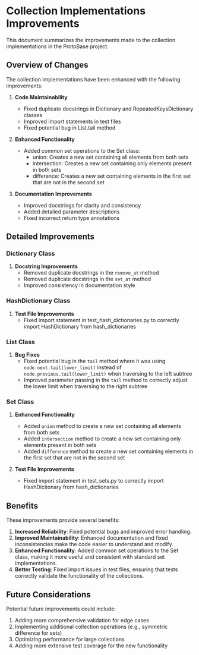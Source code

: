 # Collection Implementations Improvements

This document summarizes the improvements made to the collection implementations in the ProtoBase project.

## Overview of Changes

The collection implementations have been enhanced with the following improvements:

1. **Code Maintainability**
   - Fixed duplicate docstrings in Dictionary and RepeatedKeysDictionary classes
   - Improved import statements in test files
   - Fixed potential bug in List.tail method

2. **Enhanced Functionality**
   - Added common set operations to the Set class:
     - union: Creates a new set containing all elements from both sets
     - intersection: Creates a new set containing only elements present in both sets
     - difference: Creates a new set containing elements in the first set that are not in the second set

3. **Documentation Improvements**
   - Improved docstrings for clarity and consistency
   - Added detailed parameter descriptions
   - Fixed incorrect return type annotations

## Detailed Improvements

### Dictionary Class

1. **Docstring Improvements**
   - Removed duplicate docstrings in the `remove_at` method
   - Removed duplicate docstrings in the `set_at` method
   - Improved consistency in documentation style

### HashDictionary Class

1. **Test File Improvements**
   - Fixed import statement in test_hash_dictionaries.py to correctly import HashDictionary from hash_dictionaries

### List Class

1. **Bug Fixes**
   - Fixed potential bug in the `tail` method where it was using `node.next.tail(lower_limit)` instead of `node.previous.tail(lower_limit)` when traversing to the left subtree
   - Improved parameter passing in the `tail` method to correctly adjust the lower limit when traversing to the right subtree

### Set Class

1. **Enhanced Functionality**
   - Added `union` method to create a new set containing all elements from both sets
   - Added `intersection` method to create a new set containing only elements present in both sets
   - Added `difference` method to create a new set containing elements in the first set that are not in the second set

2. **Test File Improvements**
   - Fixed import statement in test_sets.py to correctly import HashDictionary from hash_dictionaries

## Benefits

These improvements provide several benefits:

1. **Increased Reliability**: Fixed potential bugs and improved error handling.
2. **Improved Maintainability**: Enhanced documentation and fixed inconsistencies make the code easier to understand and modify.
3. **Enhanced Functionality**: Added common set operations to the Set class, making it more useful and consistent with standard set implementations.
4. **Better Testing**: Fixed import issues in test files, ensuring that tests correctly validate the functionality of the collections.

## Future Considerations

Potential future improvements could include:

1. Adding more comprehensive validation for edge cases
2. Implementing additional collection operations (e.g., symmetric difference for sets)
3. Optimizing performance for large collections
4. Adding more extensive test coverage for the new functionality
